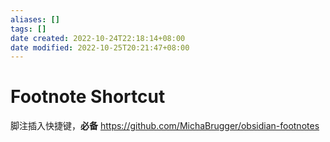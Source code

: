 ```yaml
---
aliases: []
tags: []
date created: 2022-10-24T22:18:14+08:00
date modified: 2022-10-25T20:21:47+08:00
---
```


# Footnote Shortcut

脚注插入快捷键，**必备**
<https://github.com/MichaBrugger/obsidian-footnotes>
